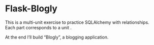 # Flask-Blogly

This is a multi-unit exercise to practice SQLAlchemy with relationships. Each part corresponds to a unit .

At the end I’ll build “Blogly”, a blogging application.
